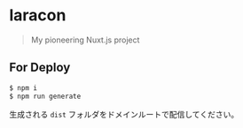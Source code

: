 # laracon

> My pioneering Nuxt.js project

## For Deploy

``` bash
$ npm i 
$ npm run generate
```

生成される `dist` フォルダをドメインルートで配信してください。
